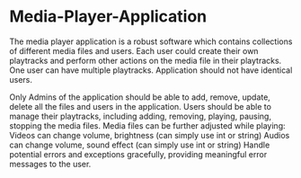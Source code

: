 # Media-Player-Application

The media player application is a robust software which contains collections of different media files and users. Each user could create their own playtracks and perform other actions on the media file in their playtracks. One user can have multiple playtracks. Application should not have identical users.

Only Admins of the application should be able to add, remove, update, delete all the files and users in the application.
Users should be able to manage their playtracks, including adding, removing, playing, pausing, stopping the media files.
Media files can be further adjusted while playing:
Videos can change volume, brightness (can simply use int or string)
Audios can change volume, sound effect (can simply use int or string)
Handle potential errors and exceptions gracefully, providing meaningful error messages to the user.
